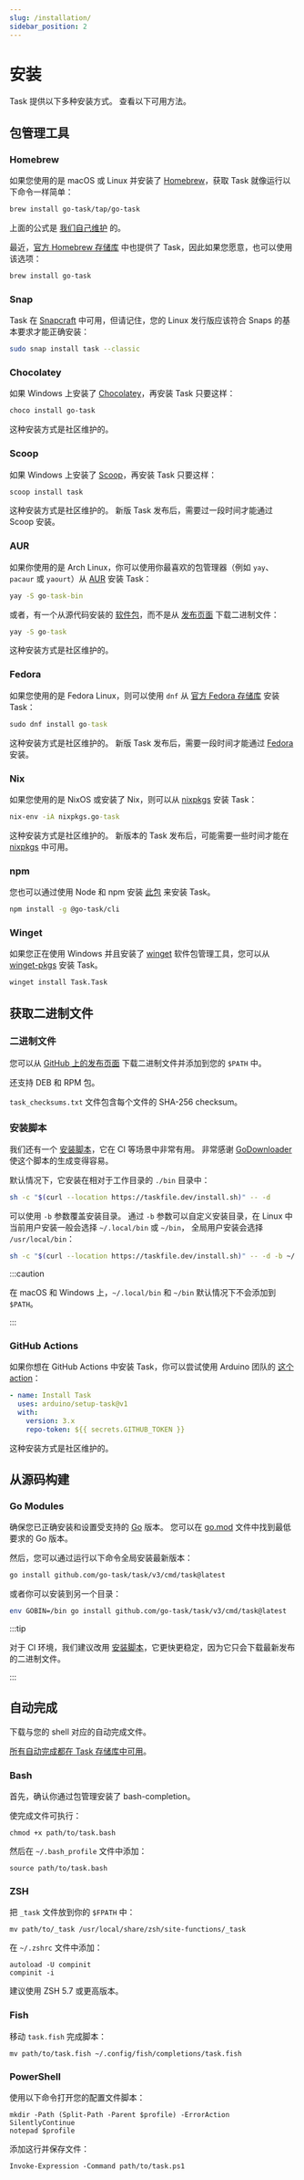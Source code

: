 ```yaml
---
slug: /installation/
sidebar_position: 2
---
```


# 安装

Task 提供以下多种安装方式。 查看以下可用方法。

## 包管理工具

### Homebrew

如果您使用的是 macOS 或 Linux 并安装了 [Homebrew](https://brew.sh/)，获取 Task 就像运行以下命令一样简单：

```bash
brew install go-task/tap/go-task
```

上面的公式是 [我们自己维护](https://github.com/go-task/homebrew-tap/blob/master/Formula/go-task.rb) 的。

最近，[官方 Homebrew 存储库](https://formulae.brew.sh/formula/go-task) 中也提供了 Task，因此如果您愿意，也可以使用该选项：

```bash
brew install go-task
```

### Snap

Task 在 [Snapcraft][snapcraft] 中可用，但请记住，您的 Linux 发行版应该符合 Snaps 的基本要求才能正确安装：

```bash
sudo snap install task --classic
```

### Chocolatey

如果 Windows 上安装了 [Chocolatey][choco]，再安装 Task 只要这样：

```bash
choco install go-task
```

这种安装方式是社区维护的。

### Scoop

如果 Windows 上安装了 [Scoop][scoop]，再安装 Task 只要这样：

```cmd
scoop install task
```

这种安装方式是社区维护的。 新版 Task 发布后，需要过一段时间才能通过 Scoop 安装。

### AUR

如果你使用的是 Arch Linux，你可以使用你最喜欢的包管理器（例如 `yay`、`pacaur` 或 `yaourt`）从 [AUR](https://aur.archlinux.org/packages/go-task-bin) 安装 Task：

```cmd
yay -S go-task-bin
```

或者，有一个从源代码安装的 [软件包](https://aur.archlinux.org/packages/go-task)，而不是从 [发布页面](https://github.com/go-task/task/releases) 下载二进制文件：

```cmd
yay -S go-task
```

这种安装方式是社区维护的。

### Fedora

如果您使用的是 Fedora Linux，则可以使用 `dnf` 从 [官方 Fedora 存储库](https://packages.fedoraproject.org/pkgs/golang-github-task/go-task/) 安装 Task：

```cmd
sudo dnf install go-task
```

这种安装方式是社区维护的。 新版 Task 发布后，需要一段时间才能通过 [Fedora](https://packages.fedoraproject.org/pkgs/golang-github-task/go-task/) 安装。

### Nix

如果您使用的是 NixOS 或安装了 Nix，则可以从 [nixpkgs](https://github.com/NixOS/nixpkgs) 安装 Task：

```cmd
nix-env -iA nixpkgs.go-task
```

这种安装方式是社区维护的。 新版本的 Task 发布后，可能需要一些时间才能在 [nixpkgs](https://github.com/NixOS/nixpkgs) 中可用。

### npm

您也可以通过使用 Node 和 npm 安装 [此包](https://www.npmjs.com/package/@go-task/cli) 来安装 Task。

```bash
npm install -g @go-task/cli
```

### Winget

如果您正在使用 Windows 并且安装了 [winget](https://github.com/microsoft/winget-cli) 软件包管理工具，您可以从 [winget-pkgs](https://github.com/microsoft/winget-pkgs) 安装 Task。

```bash
winget install Task.Task
```

## 获取二进制文件

### 二进制文件

您可以从 [GitHub 上的发布页面][releases] 下载二进制文件并添加到您的 `$PATH` 中。

还支持 DEB 和 RPM 包。

`task_checksums.txt` 文件包含每个文件的 SHA-256 checksum。

### 安装脚本

我们还有一个 [安装脚本][installscript]，它在 CI 等场景中非常有用。 非常感谢 [GoDownloader](https://github.com/goreleaser/godownloader) 使这个脚本的生成变得容易。

默认情况下，它安装在相对于工作目录的 `./bin` 目录中：

```bash
sh -c "$(curl --location https://taskfile.dev/install.sh)" -- -d
```

可以使用 `-b` 参数覆盖安装目录。 通过 `-b` 参数可以自定义安装目录，在 Linux 中当前用户安装一般会选择 `~/.local/bin` 或 `~/bin`， 全局用户安装会选择 `/usr/local/bin`：

```bash
sh -c "$(curl --location https://taskfile.dev/install.sh)" -- -d -b ~/.local/bin
```

:::caution

在 macOS 和 Windows 上，`~/.local/bin` 和 `~/bin` 默认情况下不会添加到 `$PATH`。

:::

### GitHub Actions

如果你想在 GitHub Actions 中安装 Task，你可以尝试使用 Arduino 团队的 [这个 action](https://github.com/arduino/setup-task)：

```yaml
- name: Install Task
  uses: arduino/setup-task@v1
  with:
    version: 3.x
    repo-token: ${{ secrets.GITHUB_TOKEN }}
```

这种安装方式是社区维护的。

## 从源码构建

### Go Modules

确保您已正确安装和设置受支持的 [Go][go] 版本。 您可以在 [go.mod](https://github.com/go-task/task/blob/main/go.mod#L3) 文件中找到最低要求的 Go 版本。

然后，您可以通过运行以下命令全局安装最新版本：

```bash
go install github.com/go-task/task/v3/cmd/task@latest
```

或者你可以安装到另一个目录：

```bash
env GOBIN=/bin go install github.com/go-task/task/v3/cmd/task@latest
```

:::tip

对于 CI 环境，我们建议改用 [安装脚本](#安装脚本)，它更快更稳定，因为它只会下载最新发布的二进制文件。

:::

## 自动完成

下载与您的 shell 对应的自动完成文件。

[所有自动完成都在 Task 存储库中可用](https://github.com/go-task/task/tree/main/completion)。

### Bash

首先，确认你通过包管理安装了 bash-completion。

使完成文件可执行：

```
chmod +x path/to/task.bash
```

然后在 `~/.bash_profile` 文件中添加：

```shell
source path/to/task.bash
```

### ZSH

把 `_task` 文件放到你的 `$FPATH` 中：

```shell
mv path/to/_task /usr/local/share/zsh/site-functions/_task
```

在 `~/.zshrc` 文件中添加：

```shell
autoload -U compinit
compinit -i
```

建议使用 ZSH 5.7 或更高版本。

### Fish

移动 `task.fish` 完成脚本：

```shell
mv path/to/task.fish ~/.config/fish/completions/task.fish
```

### PowerShell

使用以下命令打开您的配置文件脚本：

```
mkdir -Path (Split-Path -Parent $profile) -ErrorAction SilentlyContinue
notepad $profile
```

添加这行并保存文件：

```shell
Invoke-Expression -Command path/to/task.ps1
```

<!-- prettier-ignore-start -->

<!-- prettier-ignore-end -->
[go]: https://golang.org/
[snapcraft]: https://snapcraft.io/task
[installscript]: https://github.com/go-task/task/blob/main/install-task.sh
[releases]: https://github.com/go-task/task/releases
[choco]: https://chocolatey.org/
[scoop]: https://scoop.sh/
